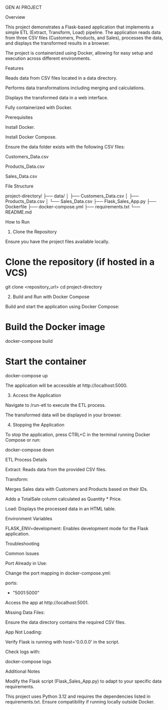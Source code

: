 GEN AI PROJECT

Overview

This project demonstrates a Flask-based application that implements a simple ETL (Extract, Transform, Load) pipeline. The application reads data from three CSV files (Customers, Products, and Sales), processes the data, and displays the transformed results in a browser.

The project is containerized using Docker, allowing for easy setup and execution across different environments.

Features

Reads data from CSV files located in a data directory.

Performs data transformations including merging and calculations.

Displays the transformed data in a web interface.

Fully containerized with Docker.

Prerequisites

Install Docker.

Install Docker Compose.

Ensure the data folder exists with the following CSV files:

Customers_Data.csv

Products_Data.csv

Sales_Data.csv

File Structure

project-directory/
├── data/
│   ├── Customers_Data.csv
│   ├── Products_Data.csv
│   └── Sales_Data.csv
├── Flask_Sales_App.py
├── Dockerfile
├── docker-compose.yml
├── requirements.txt
└── README.md

How to Run

1. Clone the Repository

Ensure you have the project files available locally.

# Clone the repository (if hosted in a VCS)
git clone <repository_url>
cd project-directory

2. Build and Run with Docker Compose

Build and start the application using Docker Compose:

# Build the Docker image
docker-compose build

# Start the container
docker-compose up

The application will be accessible at http://localhost:5000.

3. Access the Application

Navigate to /run-etl to execute the ETL process.

The transformed data will be displayed in your browser.

4. Stopping the Application

To stop the application, press CTRL+C in the terminal running Docker Compose or run:

docker-compose down

ETL Process Details

Extract: Reads data from the provided CSV files.

Transform:

Merges Sales data with Customers and Products based on their IDs.

Adds a TotalSale column calculated as Quantity * Price.

Load: Displays the processed data in an HTML table.

Environment Variables

FLASK_ENV=development: Enables development mode for the Flask application.

Troubleshooting

Common Issues

Port Already in Use:

Change the port mapping in docker-compose.yml:

ports:
  - "5001:5000"

Access the app at http://localhost:5001.

Missing Data Files:

Ensure the data directory contains the required CSV files.

App Not Loading:

Verify Flask is running with host='0.0.0.0' in the script.

Check logs with:

docker-compose logs

Additional Notes

Modify the Flask script (Flask_Sales_App.py) to adapt to your specific data requirements.

This project uses Python 3.12 and requires the dependencies listed in requirements.txt. Ensure compatibility if running locally outside Docker.
